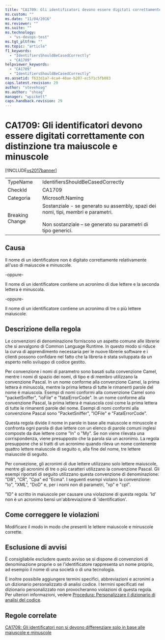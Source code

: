 ```yaml
---
title: "CA1709: Gli identificatori devono essere digitati correttamente con distinzione tra maiuscole e minuscole | Microsoft Docs"
ms.custom: ""
ms.date: "11/04/2016"
ms.reviewer: ""
ms.suite: ""
ms.technology: 
  - "vs-devops-test"
ms.tgt_pltfrm: ""
ms.topic: "article"
f1_keywords: 
  - "IdentifiersShouldBeCasedCorrectly"
  - "CA1709"
helpviewer_keywords: 
  - "CA1709"
  - "IdentifiersShouldBeCasedCorrectly"
ms.assetid: f633d1a7-4ca4-40ae-b207-ec571c5fb083
caps.latest.revision: 29
author: "stevehoag"
ms.author: "shoag"
manager: "wpickett"
caps.handback.revision: 29
---
```

# CA1709: Gli identificatori devono essere digitati correttamente con distinzione tra maiuscole e minuscole
[!INCLUDE[vs2017banner](../code-quality/includes/vs2017banner.md)]

|||  
|-|-|  
|TypeName|IdentifiersShouldBeCasedCorrectly|  
|CheckId|CA1709|  
|Categoria|Microsoft.Naming|  
|Breaking Change|Sostanziale \- se generato su assembly, spazi dei nomi, tipi, membri e parametri.<br /><br /> Non sostanziale – se generato su parametri di tipo generici.|  
  
## Causa  
 Il nome di un identificatore non è digitato correttamente relativamente all'uso di maiuscole e minuscole.  
  
 \-oppure\-  
  
 Il nome di un identificatore contiene un acronimo di due lettere e la seconda lettera è minuscola.  
  
 \-oppure\-  
  
 Il nome di un identificatore contiene un acronimo di tre o più lettere maiuscole.  
  
## Descrizione della regola  
 Le convenzioni di denominazione forniscono un aspetto comune alle librerie che si avvalgono di Common Language Runtime.  In questo modo si riduce la curva di apprendimento necessaria per le nuove librerie software e i clienti possono confidare nel fatto che la libreria è stata sviluppata da un esperto nello sviluppo di codice gestito.  
  
 Per convenzione i nomi di parametro sono basati sulla convenzione Camel, mentre i nomi di spazio dei nomi, di tipo e di membro utilizzano la convenzione Pascal.  In un nome conforme alla convenzione Camel, la prima lettera è minuscola, mentre la prima lettera di tutte le rimanenti parole del nome è maiuscola.  Esempi di nomi conformi alla convenzione Camel sono "packetSniffer", "ioFile" e "fatalErrorCode".  In un nome conforme alla convenzione Pascal, la prima lettera è maiuscola così come la prima lettera di tutte le rimanenti parole del nome.  Esempi di nomi conformi alla convenzione Pascal sono "PacketSniffer", "IOFile" e "FatalErrorCode".  
  
 Questa regola divide il nome in parole in base alle maiuscole e minuscole e confronta ogni parola di due lettere con un elenco di parole comuni inglesi composte da due lettere come "In" o "My".  Se non viene rilevata una corrispondenza, viene presupposto che la parola sia un acronimo.  La regola presuppone che si tratti di un acronimo quando rileva un nome contenente quattro lettere maiuscole di seguito o, alla fine del nome, tre lettere maiuscole di seguito.  
  
 Per convezione, gli acronimi di due lettere utilizzano solo lettere maiuscole, mentre gli acronimi di tre o più caratteri utilizzano la convenzione Pascal.  Gli esempi riportati di seguito utilizzano questa convenzione di denominazione: "DB", "CR", "Cpa" ed "Ecma".  I seguenti esempi violano la convenzione: "Io", "XML", "DoD" e, per i nomi non di parametri, "xp" e "cpl".  
  
 "ID" è scritto in maiuscole per causare una violazione di questa regola. 'Id' non è un acronimo bensì un'abbreviazione di 'identification'.  
  
## Come correggere le violazioni  
 Modificare il modo in modo che presenti le lettere maiuscole e minuscole corrette.  
  
## Esclusione di avvisi  
 È consigliabile escludere questo avviso se si dispone di convenzioni di denominazione proprie o se l'identificatore rappresenta un nome proprio, ad esempio il nome di una società o di una tecnologia.  
  
 È inoltre possibile aggiungere termini specifici, abbreviazioni e acronimi a un dizionario personalizzato di analisi codice.  I termini specificati nel dizionario personalizzato non provocheranno violazioni di questa regola.  Per ulteriori informazioni, vedere [Procedura: Personalizzare il dizionario di analisi del codice](../code-quality/how-to-customize-the-code-analysis-dictionary.md).  
  
## Regole correlate  
 [CA1708: Gli identificatori non si devono differenziare solo in base alle maiuscole e minuscole](../code-quality/ca1708-identifiers-should-differ-by-more-than-case.md)